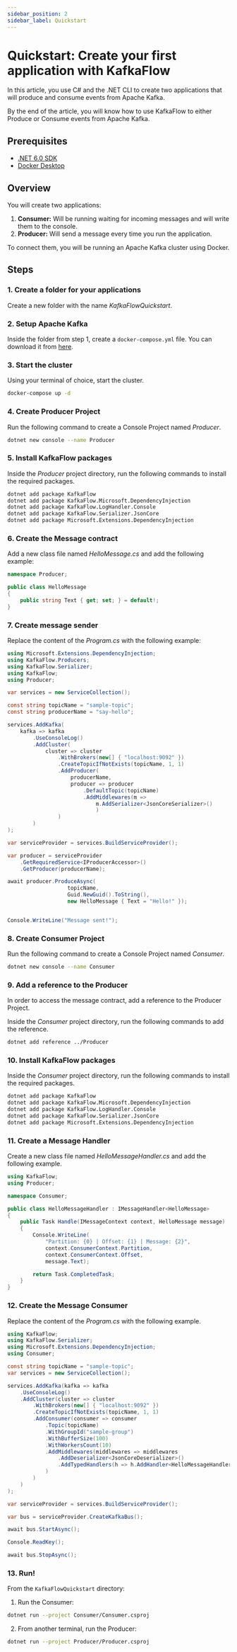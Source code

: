 ```yaml
---
sidebar_position: 2
sidebar_label: Quickstart
---
```



# Quickstart: Create your first application with KafkaFlow

In this article, you use C# and the .NET CLI to create two applications that will produce and consume events from Apache Kafka.

By the end of the article, you will know how to use KafkaFlow to either Produce or Consume events from Apache Kafka.


## Prerequisites

 - [.NET 6.0 SDK](https://dotnet.microsoft.com/en-us/download/dotnet/6.0)
 - [Docker Desktop](https://www.docker.com/products/docker-desktop/)

## Overview

You will create two applications:

 1. **Consumer:** Will be running waiting for incoming messages and will write them to the console.
 2. **Producer:** Will send a message every time you run the application.

To connect them, you will be running an Apache Kafka cluster using Docker.

## Steps

### 1. Create a folder for your applications

Create a new folder with the name _KafkaFlowQuickstart_.

### 2. Setup Apache Kafka

Inside the folder from step 1, create a `docker-compose.yml` file. You can download it from [here](https://github.com/Farfetch/kafkaflow/blob/master/docker-compose.yml).

### 3. Start the cluster

Using your terminal of choice, start the cluster.

```bash
docker-compose up -d
```

### 4. Create Producer Project

Run the following command to create a Console Project named _Producer_.
```bash
dotnet new console --name Producer
```

### 5. Install KafkaFlow packages

Inside the _Producer_ project directory, run the following commands to install the required packages.

```bash
dotnet add package KafkaFlow
dotnet add package KafkaFlow.Microsoft.DependencyInjection
dotnet add package KafkaFlow.LogHandler.Console
dotnet add package KafkaFlow.Serializer.JsonCore
dotnet add package Microsoft.Extensions.DependencyInjection
```

### 6. Create the Message contract

Add a new class file named _HelloMessage.cs_ and add the following example:

```csharp
namespace Producer;

public class HelloMessage
{
    public string Text { get; set; } = default!;
}
```

### 7. Create message sender

Replace the content of the _Program.cs_ with the following example:

```csharp
using Microsoft.Extensions.DependencyInjection;
using KafkaFlow.Producers;
using KafkaFlow.Serializer;
using KafkaFlow;
using Producer;

var services = new ServiceCollection();

const string topicName = "sample-topic";
const string producerName = "say-hello";

services.AddKafka(
    kafka => kafka
        .UseConsoleLog()
        .AddCluster(
            cluster => cluster
                .WithBrokers(new[] { "localhost:9092" })
                .CreateTopicIfNotExists(topicName, 1, 1)
                .AddProducer(
                    producerName,
                    producer => producer
                        .DefaultTopic(topicName)
                        .AddMiddlewares(m =>
                            m.AddSerializer<JsonCoreSerializer>()
                            )
                )
        )
);

var serviceProvider = services.BuildServiceProvider();

var producer = serviceProvider
    .GetRequiredService<IProducerAccessor>()
    .GetProducer(producerName);

await producer.ProduceAsync(
                   topicName,
                   Guid.NewGuid().ToString(),
                   new HelloMessage { Text = "Hello!" });


Console.WriteLine("Message sent!");

```


### 8. Create Consumer Project

Run the following command to create a Console Project named _Consumer_.
```bash
dotnet new console --name Consumer
```

### 9. Add a reference to the Producer

In order to access the message contract, add a reference to the Producer Project.

Inside the _Consumer_ project directory, run the following commands to add the reference.

```bash
dotnet add reference ../Producer
```

### 10. Install KafkaFlow packages

Inside the _Consumer_ project directory, run the following commands to install the required packages.

```bash
dotnet add package KafkaFlow
dotnet add package KafkaFlow.Microsoft.DependencyInjection
dotnet add package KafkaFlow.LogHandler.Console
dotnet add package KafkaFlow.Serializer.JsonCore
dotnet add package Microsoft.Extensions.DependencyInjection
```

### 11. Create a Message Handler

Create a new class file named _HelloMessageHandler.cs_ and add the following example.

```csharp
using KafkaFlow;
using Producer;

namespace Consumer;

public class HelloMessageHandler : IMessageHandler<HelloMessage>
{
    public Task Handle(IMessageContext context, HelloMessage message)
    {
        Console.WriteLine(
            "Partition: {0} | Offset: {1} | Message: {2}",
            context.ConsumerContext.Partition,
            context.ConsumerContext.Offset,
            message.Text);

        return Task.CompletedTask;
    }
}
```

### 12. Create the Message Consumer

Replace the content of the _Program.cs_ with the following example.

```csharp
using KafkaFlow;
using KafkaFlow.Serializer;
using Microsoft.Extensions.DependencyInjection;
using Consumer;

const string topicName = "sample-topic";
var services = new ServiceCollection();

services.AddKafka(kafka => kafka
    .UseConsoleLog()
    .AddCluster(cluster => cluster
        .WithBrokers(new[] { "localhost:9092" })
        .CreateTopicIfNotExists(topicName, 1, 1)
        .AddConsumer(consumer => consumer
            .Topic(topicName)
            .WithGroupId("sample-group")
            .WithBufferSize(100)
            .WithWorkersCount(10)
            .AddMiddlewares(middlewares => middlewares
                .AddDeserializer<JsonCoreDeserializer>()
                .AddTypedHandlers(h => h.AddHandler<HelloMessageHandler>())
            )
        )
    )
);

var serviceProvider = services.BuildServiceProvider();

var bus = serviceProvider.CreateKafkaBus();

await bus.StartAsync();

Console.ReadKey();

await bus.StopAsync();
```

### 13. Run!

From the `KafkaFlowQuickstart` directory:

 1. Run the Consumer:
   
```bash
dotnet run --project Consumer/Consumer.csproj 
```

 2. From another terminal, run the Producer:

```bash
dotnet run --project Producer/Producer.csproj 
```